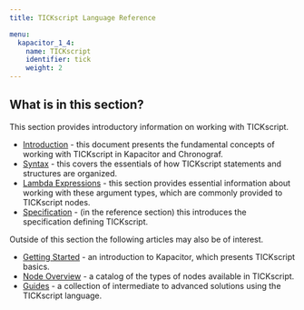 ```yaml
---
title: TICKscript Language Reference

menu:
  kapacitor_1_4:
    name: TICKscript
    identifier: tick
    weight: 2
---
```


## What is in this section?

This section provides introductory information on working with TICKscript.  

   * [Introduction](/kapacitor/v1.4/tick/introduction/) - this document presents the fundamental concepts of working with TICKscript in Kapacitor and Chronograf.
   * [Syntax](/kapacitor/v1.4/tick/syntax/) - this covers the essentials of how TICKscript statements and structures are organized.
   * [Lambda Expressions](/kapacitor/v1.4/tick/expr/) - this section provides essential information about working with these argument types, which are commonly provided to TICKscript nodes.
   * [Specification](/kapacitor/v1.4/reference/spec/) - (in the reference section) this introduces the specification defining TICKscript.

Outside of this section the following articles may also be of interest.

   * [Getting Started](/kapacitor/v1.4/introduction/getting_started/) - an introduction to Kapacitor, which presents TICKscript basics.
   * [Node Overview](/kapacitor/v1.4/nodes/) - a catalog of the types of nodes available in TICKscript.
   * [Guides](/kapacitor/v1.4/guides/) - a collection of intermediate to advanced solutions using the TICKscript language.

   <br/>
